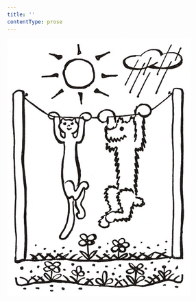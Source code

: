 ```yaml
---
title: ''
contentType: prose
---
```


<section>

![povidani_o_pejskovi_a_kocicce_006](./resources/povidani_o_pejskovi_a_kocicce_006.jpg)

</section>

